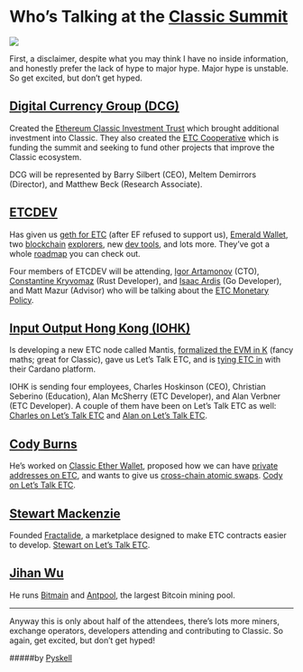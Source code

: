 # Who’s Talking at the [Classic Summit](https://etcsummit.com/)

![](https://cdn-images-1.medium.com/max/1000/1*3vCbXK5glCCkbEM0_XDfog.png)

First, a disclaimer, despite what you may think I have no inside information,
and honestly prefer the lack of hype to major hype. Major hype is unstable. So
get excited, but don’t get hyped.

## [Digital Currency Group (DCG)](http://dcg.co/)

Created the [Ethereum Classic Investment
Trust](https://grayscale.co/ethereum-classic-investment-trust/) which brought
additional investment into Classic. They also created the [ETC
Cooperative](https://etccooperative.org/) which is funding the summit and
seeking to fund other projects that improve the Classic ecosystem.

DCG will be represented by Barry Silbert (CEO), Meltem Demirrors (Director), and
Matthew Beck (Research Associate).

## [ETCDEV](https://www.etcdevteam.com/)

Has given us [geth for ETC](https://github.com/ethereumproject/go-ethereum)
(after EF refused to support us), [Emerald
Wallet](https://github.com/ethereumproject/emerald-wallet), two
[blockchain](http://gastracker.io/)
[explorers](https://github.com/ethereumproject/explorer), new [dev
tools](https://github.com/ethereumproject/sputnikvm), and lots more. They’ve got
a whole [roadmap](https://www.etcdevteam.com/roadmap.html) you can check out.

Four members of ETCDEV will be attending, [Igor
Artamonov](https://github.com/splix) (CTO), [Constantine
Kryvomaz](https://github.com/r8d8) (Rust Developer), and [Isaac
Ardis](https://github.com/whilei) (Go Developer), and Matt Mazur (Advisor) who
will be talking about the [ETC Monetary
Policy](https://github.com/ethereumproject/ECIPs/blob/master/ECIPs/ECIP-1017.md).

## [Input Output Hong Kong (IOHK)](https://iohk.io/)

Is developing a new ETC node called Mantis, [formalized the EVM in
K](https://github.com/kframework/evm-semantics) (fancy maths; great for
Classic), gave us Let’s Talk ETC, and is [tying ETC
in](https://www.youtube.com/watch?v=d6scO_RMEgQ&feature=youtu.be) with their
Cardano platform.

IOHK is sending four employees, Charles Hoskinson (CEO), Christian Seberino
(Education), Alan McSherry (ETC Developer), and Alan Verbner (ETC Developer). A
couple of them have been on Let’s Talk ETC as well: [Charles on Let’s Talk
ETC](https://www.youtube.com/watch?v=Jb4YjI6oYVY&index=7&list=PLKO8sMfwkZQqM444-qiILRDooRsvjV4_5)
and [Alan on Let’s Talk
ETC](https://www.youtube.com/watch?v=lsUFzKoIW3I&index=8&list=PLKO8sMfwkZQqM444-qiILRDooRsvjV4_5).

## [Cody Burns](https://github.com/realcodywburns)

He’s worked on [Classic Ether
Wallet](https://ethereumproject.github.io/etherwallet/), proposed how we can
have [private addresses on
ETC](https://github.com/ethereumproject/ECIPs/pull/78), and wants to give us
[cross-chain atomic
swaps](https://medium.com/@DontPanicBurns/ethereum-cross-chain-atomic-swaps-5a91adca4f43).
[Cody on Let’s Talk ETC](https://www.youtube.com/watch?v=J8QTcY8Plfk).

## [Stewart Mackenzie](https://github.com/sjmackenzie)

Founded [Fractalide](http://fractalide.com/), a marketplace designed to make ETC
contracts easier to develop. [Stewart on Let’s Talk
ETC](https://www.youtube.com/watch?v=EA-IL6-aXko&index=19&list=PLKO8sMfwkZQqM444-qiILRDooRsvjV4_5).

## [Jihan Wu](https://twitter.com/jihanwu?lang=en)

He runs [Bitmain](http://bitmain.com/) and [Antpool](http://antpool.com/), the
largest Bitcoin mining pool.

*****

Anyway this is only about half of the attendees, there’s lots more miners,
exchange operators, developers attending and contributing to Classic. So again,
get excited, but don’t get hyped!

#####by [Pyskell](https://medium.com/@pyskell)
